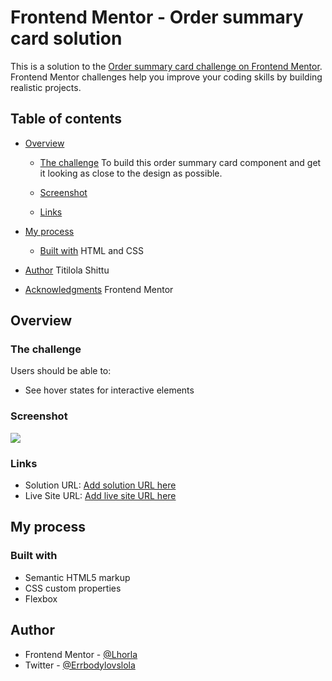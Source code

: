 # Frontend Mentor - Order summary card solution

This is a solution to the [Order summary card challenge on Frontend Mentor](https://www.frontendmentor.io/challenges/order-summary-component-QlPmajDUj). Frontend Mentor challenges help you improve your coding skills by building realistic projects. 

## Table of contents

- [Overview](#overview)
  - [The challenge](#the-challenge)
    To build this order summary card component and get it looking as close to the design as possible.
  - [Screenshot](#screenshot)

  - [Links](#links)

- [My process](#my-process)
  - [Built with](#built-with)
    HTML and CSS
- [Author](#author)
  Titilola Shittu
- [Acknowledgments](#acknowledgments)
  Frontend Mentor


## Overview

### The challenge

Users should be able to:

- See hover states for interactive elements

### Screenshot

![](./screenshot.jpg)


### Links

- Solution URL: [Add solution URL here](https://your-solution-url.com)
- Live Site URL: [Add live site URL here](https://your-live-site-url.com)

## My process

### Built with

- Semantic HTML5 markup
- CSS custom properties
- Flexbox

## Author
- Frontend Mentor - [@Lhorla](https://www.frontendmentor.io/profile/Lhorla)
- Twitter - [@Errbodylovslola](https://twitter.com/Errbodylovslola)